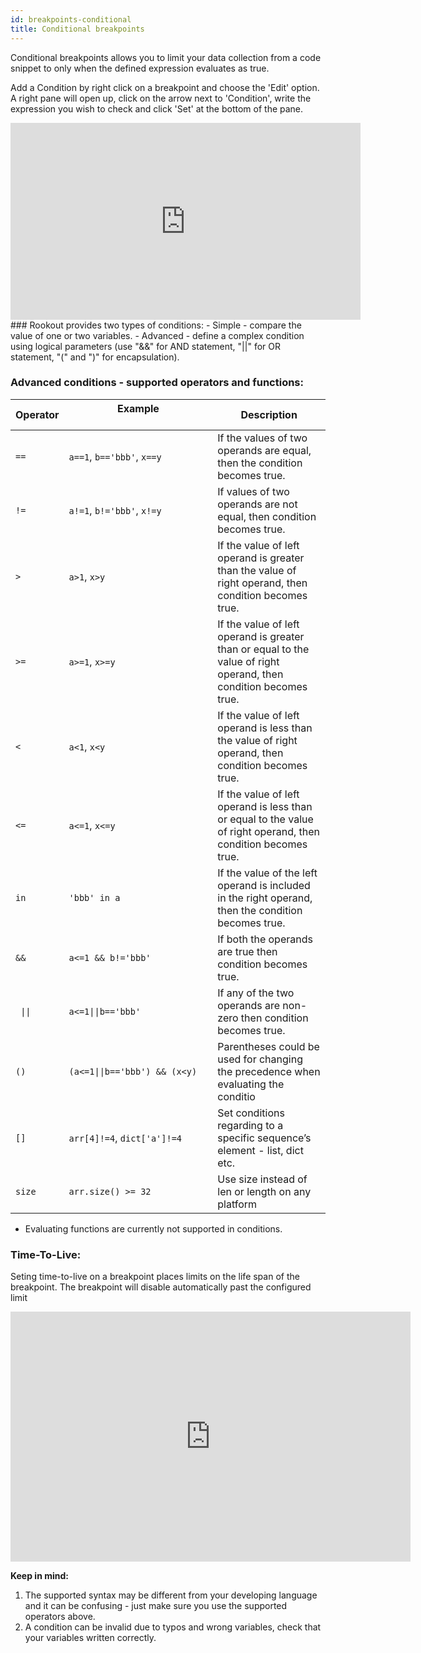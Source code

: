 ```yaml
---
id: breakpoints-conditional
title: Conditional breakpoints
---
```

Conditional breakpoints allows you to limit your data collection from a code snippet to only when the defined expression evaluates as true.

Add a Condition by right click on a breakpoint and choose the 'Edit' option. A right pane will open up, click on the arrow next to 'Condition', write the expression you wish to check and click 'Set' at the bottom of the pane.

<iframe width="560" height="315" src="https://www.youtube.com/embed/IkuvAH52PVA" frameborder="0" allow="autoplay; encrypted-media;" allowfullscreen></iframe>
### Rookout provides two types of conditions:
- Simple - compare the value of one or two variables.
- Advanced - define a complex condition using logical parameters (use "&&" for AND statement,  "||" for OR statement, "(" and ")" for encapsulation).

### Advanced conditions - supported operators and functions:

| Operator  | Example  &nbsp;&nbsp;&nbsp;&nbsp;&nbsp;&nbsp;&nbsp;&nbsp;&nbsp;&nbsp;&nbsp;&nbsp;&nbsp;&nbsp;&nbsp;&nbsp;&nbsp;&nbsp;&nbsp;&nbsp;&nbsp;&nbsp;&nbsp;&nbsp;&nbsp;&nbsp;&nbsp;&nbsp;&nbsp;&nbsp;&nbsp;&nbsp;&nbsp;&nbsp;&nbsp;&nbsp;&nbsp;&nbsp;&nbsp;&nbsp;&nbsp;&nbsp;&nbsp;&nbsp;&nbsp;&nbsp;&nbsp;&nbsp;&nbsp;&nbsp; | Description |
| ------------ | ----------------------- | ------------- |
| `==` | `a==1`, `b=='bbb'`, `x==y`  | 	If the values of two operands are equal, then the condition becomes true. |
| `!=` | `a!=1`, `b!='bbb'`, `x!=y`  |  If values of two operands are not equal, then condition becomes true. |
| `>` | `a>1`, `x>y`  | If the value of left operand is greater than the value of right operand, then condition becomes true. |
| `>=` | `a>=1`, `x>=y`  | If the value of left operand is greater than or equal to the value of right operand, then condition becomes true. |
| `<` | `a<1`, `x<y` | If the value of left operand is less than the value of right operand, then condition becomes true. |
| `<=` | `a<=1`, `x<=y` | If the value of left operand is less than or equal to the value of right operand, then condition becomes true. |
| `in` | `'bbb' in a` | If the value of the left operand is included in the right operand, then the condition becomes true. |
| `&&` | `a<=1 && b!='bbb'` |  If both the operands are true then condition becomes true. |
| <code> &#124;&#124;</code> | `a<=1`<code>&#124;&#124;</code>`b=='bbb'`  | If any of the two operands are non-zero then condition becomes true. |
| `()` | `(a<=1`<code>&#124;&#124;</code>`b=='bbb') && (x<y)` | Parentheses could be used for changing the precedence when evaluating the conditio |
| `[]` | `arr[4]!=4`, `dict['a']!=4`  | Set conditions regarding to a specific sequence’s element - list, dict etc. |
| `size` | `arr.size() >= 32` | Use size instead of len or length on any platform |


* Evaluating functions are currently not supported in conditions. 

### Time-To-Live:

Seting time-to-live on a breakpoint places limits on the life span of the breakpoint. The breakpoint will disable automatically past the configured limit

<iframe src="https://player.vimeo.com/video/373492033?color=af6bd6&title=0&byline=0&portrait=0" width="640" height="400" frameborder="0" allow="autoplay; fullscreen" allowfullscreen></iframe>

**Keep in mind:** 
1. The supported syntax may be different from your developing language and it can be confusing - just make sure you use the supported operators above.  
2. A condition can be invalid due to typos and wrong variables, check that your variables written correctly. 